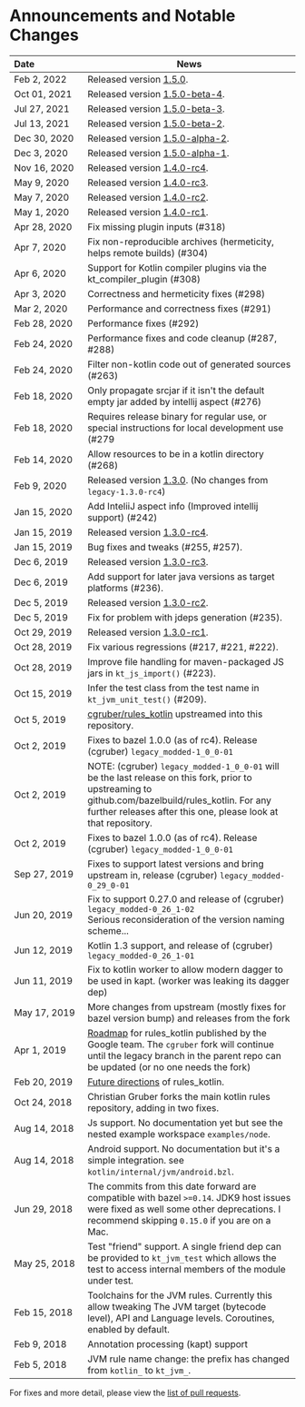 # Announcements and Notable Changes

|  Date&nbsp;&nbsp;&nbsp;&nbsp;&nbsp;&nbsp;&nbsp;&nbsp;&nbsp;&nbsp;&nbsp;&nbsp;&nbsp;&nbsp;&nbsp;&nbsp;&nbsp;&nbsp; | News  | 
| :----------- | -------- |
| Feb 2, 2022  | Released version [1.5.0](https://github.com/bazelbuild/rules_kotlin/releases/tag/v1.5.0). |
| Oct 01, 2021 | Released version [1.5.0-beta-4](https://github.com/bazelbuild/rules_kotlin/releases/tag/v1.5.0-beta-4). |
| Jul 27, 2021 | Released version [1.5.0-beta-3](https://github.com/bazelbuild/rules_kotlin/releases/tag/v1.5.0-beta-3). |
| Jul 13, 2021 | Released version [1.5.0-beta-2](https://github.com/bazelbuild/rules_kotlin/releases/tag/v1.5.0-beta-2). |
| Dec 30, 2020 | Released version [1.5.0-alpha-2](https://github.com/bazelbuild/rules_kotlin/releases/tag/v1.5.0-alpha-2). |
| Dec 3, 2020  | Released version [1.5.0-alpha-1](https://github.com/bazelbuild/rules_kotlin/releases/tag/v1.5.0-alpha-1). |
| Nov 16, 2020 | Released version [1.4.0-rc4](https://github.com/bazelbuild/rules_kotlin/releases/tag/legacy-1.4.0-rc4). |
| May 9, 2020  | Released version [1.4.0-rc3](https://github.com/bazelbuild/rules_kotlin/releases/tag/legacy-1.4.0-rc3). |
| May 7, 2020  | Released version [1.4.0-rc2](https://github.com/bazelbuild/rules_kotlin/releases/tag/legacy-1.4.0-rc2). |
| May 1, 2020  | Released version [1.4.0-rc1](https://github.com/bazelbuild/rules_kotlin/releases/tag/legacy-1.4.0-rc1). |
| Apr 28, 2020 | Fix missing plugin inputs (#318) |
| Apr 7, 2020  | Fix non-reproducible archives (hermeticity, helps remote builds) (#304) |
| Apr 6, 2020  | Support for Kotlin compiler plugins via the kt_compiler_plugin (#308) |
| Apr 3, 2020  | Correctness and hermeticity fixes (#298) |
| Mar 2, 2020  | Performance and correctness fixes (#291) |
| Feb 28, 2020 | Performance fixes (#292) |
| Feb 24, 2020 | Performance fixes and code cleanup (#287, #288) |
| Feb 24, 2020 | Filter non-kotlin code out of generated sources (#263) |
| Feb 18, 2020 | Only propagate srcjar if it isn't the default empty jar added by intellij aspect (#276) |
| Feb 18, 2020 | Requires release binary for regular use, or special instructions for local development use (#279 |
| Feb 14, 2020 | Allow resources to be in a kotlin directory (#268) |
| Feb 9, 2020  | Released version [1.3.0](https://github.com/bazelbuild/rules_kotlin/releases/tag/legacy-1.3.0). (No changes from `legacy-1.3.0-rc4`) | 
| Jan 15, 2020 | Add InteliiJ aspect info (Improved intellij support) (#242) |
| Jan 15, 2019 | Released version [1.3.0-rc4](https://github.com/bazelbuild/rules_kotlin/releases/tag/legacy-1.3.0-rc4). | 
| Jan 15, 2019 | Bug fixes and tweaks (#255, #257). | 
| Dec 6, 2019  | Released version [1.3.0-rc3](https://github.com/bazelbuild/rules_kotlin/releases/tag/legacy-1.3.0-rc3). | 
| Dec 6, 2019  | Add support for later java versions as target platforms (#236). | 
| Dec 5, 2019  | Released version [1.3.0-rc2](https://github.com/bazelbuild/rules_kotlin/releases/tag/legacy-1.3.0-rc2). | 
| Dec 5, 2019  | Fix for problem with jdeps generation (#235). | 
| Oct 29, 2019 | Released version [1.3.0-rc1](https://github.com/bazelbuild/rules_kotlin/releases/tag/legacy-1.3.0-rc1). | 
| Oct 28, 2019 | Fix various regressions (#217, #221, #222).  | 
| Oct 28, 2019 | Improve file handling for maven-packaged JS jars in `kt_js_import()` (#223).  | 
| Oct 15, 2019 | Infer the test class from the test name in `kt_jvm_unit_test()` (#209).  | 
| Oct 5, 2019  | [cgruber/rules_kotlin](github.com/cgruber/rules_kotlin) upstreamed into this repository.  | 
| Oct 2, 2019  | Fixes to bazel 1.0.0 (as of rc4). Release (cgruber) `legacy_modded-1_0_0-01` | 
| Oct 2, 2019  | NOTE: (cgruber) `legacy_modded-1_0_0-01` will be the last release on this fork, prior to upstreaming to github.com/bazelbuild/rules_kotlin.  For any further releases after this one, please look at that repository. | 
| Oct 2, 2019  | Fixes to bazel 1.0.0 (as of rc4). Release (cgruber) `legacy_modded-1_0_0-01` | 
| Sep 27, 2019 | Fixes to support latest versions and bring upstream in, release (cgruber) `legacy_modded-0_29_0-01` | 
| Jun 20, 2019 | Fix to support 0.27.0 and release of (cgruber) `legacy_modded-0_26_1-02`<br>Serious reconsideration of the version naming scheme... | 
| Jun 12, 2019 | Kotlin 1.3 support, and release of (cgruber) `legacy_modded-0_26_1-01` | 
| Jun 11, 2019 | Fix to kotlin worker to allow modern dagger to be used in kapt. (worker was leaking its dagger dep) | 
| May 17, 2019 | More changes from upstream (mostly fixes for bazel version bump) and releases from the fork | 
| Apr 1, 2019  | [Roadmap](https://github.com/bazelbuild/rules_kotlin/blob/master/ROADMAP.md) for rules_kotlin published by the Google team.  The `cgruber` fork will continue until the legacy branch in the parent repo can be updated (or no one needs the fork) | 
| Feb 20, 2019 | [Future directions](https://github.com/bazelbuild/rules_kotlin/issues/174) of rules_kotlin. | 
| Oct 24, 2018 | Christian Gruber forks the main kotlin rules repository, adding in two fixes. | 
| Aug 14, 2018 | Js support. No documentation yet but see the nested example workspace `examples/node`. | 
| Aug 14, 2018 | Android support. No documentation but it's a simple integration. see `kotlin/internal/jvm/android.bzl`. | 
| Jun 29, 2018 | The commits from this date forward are compatible with bazel `>=0.14`. JDK9 host issues were fixed as well some other deprecations. I recommend skipping `0.15.0` if you   are on a Mac.  | 
| May 25, 2018 | Test "friend" support. A single friend dep can be provided to `kt_jvm_test` which allows the test to access internal members of the module under test. | 
| Feb 15, 2018 | Toolchains for the JVM rules. Currently this allow tweaking The JVM target (bytecode level), API and Language levels. Coroutines, enabled by default. | 
| Feb 9, 2018  | Annotation processing (kapt) support
| Feb 5, 2018  | JVM rule name change:</b> the prefix has changed from `kotlin_` to `kt_jvm_`.

For fixes and more detail, please view the [list of pull requests](https://github.com/bazelbuild/rules_kotlin/pulls?q=is%3Apr+is%3Aclosed).
